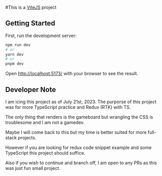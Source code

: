 #This is a [ViteJS](https://vitejs.dev/) project 
## Getting Started
First, run the development server:

```bash
npm run dev
# or
yarn dev
# or
pnpm dev
```

Open [http://localhost:5173/](http://localhost:5173/) with your browser to see the result.
  
## Developer Note
I am icing this project as of July 21st, 2023. The purporse of this project was for more TypeScript practice and Redux (RTK) with TS.

The only thing that renders is the gameboard but wrangling the CSS is troublesome and I am not a gamedev. 

Maybe I will come back to this but my time is better suited for more full-stack projects. 

However if you are looking for redux code snippet example and some TypeScript this project should suffice.

Also if you wish to continue and branch off, I am open to any PRs as this was just fun small project.
 
